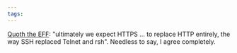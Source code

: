 ```yaml
---
tags: 
---
```


[Quoth the EFF](https://www.eff.org/pages/how-deploy-https-correctly): "ultimately we expect HTTPS ... to replace HTTP entirely, the way SSH replaced Telnet and rsh". Needless to say, I agree completely.
